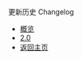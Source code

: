 <div class="sidebar_title icon-product__UCloudStack/v1.0.x">更新历史 Changelog</div>

* [概览](/UCloudStack/changelog/v2.0.x/README.md)
* [2.0 ](/UCloudStack/changelog/v2.0.x/2.0.md)
* [返回主页](/UCloudStack/README.md)

